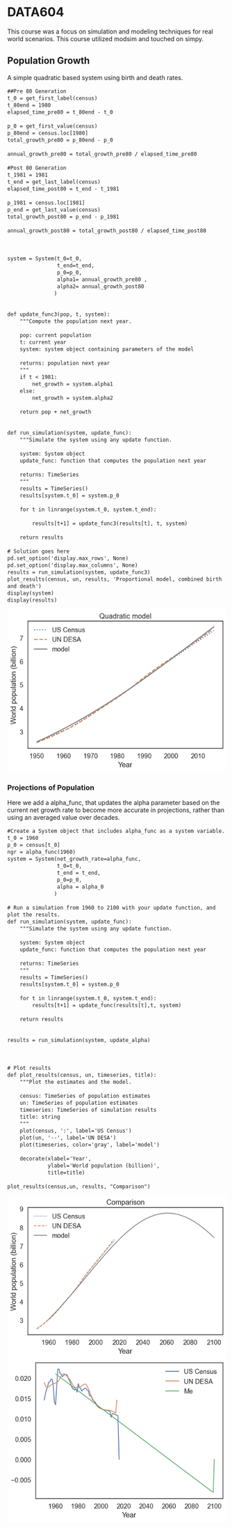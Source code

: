 # DATA604
This course was a focus on simulation and modeling techniques for real world scenarios. This course utilized modsim and touched on simpy.


## Population Growth
A simple quadratic based system using birth and death rates.

```
##Pre 80 Generation
t_0 = get_first_label(census)
t_80end = 1980
elapsed_time_pre80 = t_80end - t_0

p_0 = get_first_value(census)
p_80end = census.loc[1980]
total_growth_pre80 = p_80end - p_0

annual_growth_pre80 = total_growth_pre80 / elapsed_time_pre80

#Post 80 Generation
t_1981 = 1981
t_end = get_last_label(census)
elapsed_time_post80 = t_end - t_1981

p_1981 = census.loc[1981]
p_end = get_last_value(census)
total_growth_post80 = p_end - p_1981

annual_growth_post80 = total_growth_post80 / elapsed_time_post80



system = System(t_0=t_0, 
                t_end=t_end,
                p_0=p_0,
                alpha1= annual_growth_pre80 ,
                alpha2= annual_growth_post80
               )


def update_func3(pop, t, system):
    """Compute the population next year.
    
    pop: current population
    t: current year
    system: system object containing parameters of the model
    
    returns: population next year
    """
    if t < 1981:
        net_growth = system.alpha1
    else:
        net_growth = system.alpha2
        
    return pop + net_growth


def run_simulation(system, update_func):
    """Simulate the system using any update function.
    
    system: System object
    update_func: function that computes the population next year
    
    returns: TimeSeries
    """
    results = TimeSeries()
    results[system.t_0] = system.p_0
    
    for t in linrange(system.t_0, system.t_end):
        
        results[t+1] = update_func3(results[t], t, system)
        
    return results

# Solution goes here
pd.set_option('display.max_rows', None)
pd.set_option('display.max_columns', None)
results = run_simulation(system, update_func3)
plot_results(census, un, results, 'Proportional model, combined birth and death')
display(system)
display(results)
```

![Pop Model](Week_3/figs/chap07-fig01.png)


### Projections of Population

Here we add a alpha_func, that updates the alpha parameter based on the current net growth rate to become more accurate in projections, rather than using an averaged value over decades.

```
#Create a System object that includes alpha_func as a system variable.
t_0 = 1960
p_0 = census[t_0]
ngr = alpha_func(1960)
system = System(net_growth_rate=alpha_func, 
                t_0=t_0,
                t_end = t_end,
                p_0=p_0,
                alpha = alpha_0
               )

# Run a simulation from 1960 to 2100 with your update function, and plot the results.
def run_simulation(system, update_func):
    """Simulate the system using any update function.
    
    system: System object
    update_func: function that computes the population next year
    
    returns: TimeSeries
    """
    results = TimeSeries()
    results[system.t_0] = system.p_0
    
    for t in linrange(system.t_0, system.t_end):
        results[t+1] = update_func(results[t],t, system)
        
    return results


results = run_simulation(system, update_alpha)



# Plot results
def plot_results(census, un, timeseries, title):
    """Plot the estimates and the model.
    
    census: TimeSeries of population estimates
    un: TimeSeries of population estimates
    timeseries: TimeSeries of simulation results
    title: string
    """
    plot(census, ':', label='US Census')
    plot(un, '--', label='UN DESA')
    plot(timeseries, color='gray', label='model')
    
    decorate(xlabel='Year', 
             ylabel='World population (billion)',
             title=title)
    
plot_results(census,un, results, "Comparison")
```
![Pop Project](Week_4/figs/chap08_project.png)
![Pop Growth Rate](Week_4/figs/chap08_growth_rate.png)
